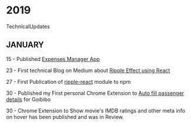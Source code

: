 # 2019
TechnicalUpdates

## JANUARY
15 - Published [Expenses Manager App](https://exspensesmgr.herokuapp.com/login "Expense Manager")

23 - First technical Blog on Medium about [Ripple Effect using React](https://medium.com/@dhilipkmr/ripple-in-react-3162875cc9af "Ripple using React")

27 - First Publication of [ripple-react](https://www.npmjs.com/package/ripple-react) module to npm

30 - Published my First personal Chrome Extension to [Auto fill passenger details](https://chrome.google.com/webstore/detail/goibibo-pax-filler/lnfnnnehcpakknabejnlhmiadophihnb?authuser=1) for Goibibo

30 - Chrome Extension to Show movie's IMDB ratings and other meta info on hover has been published and was in Review.
